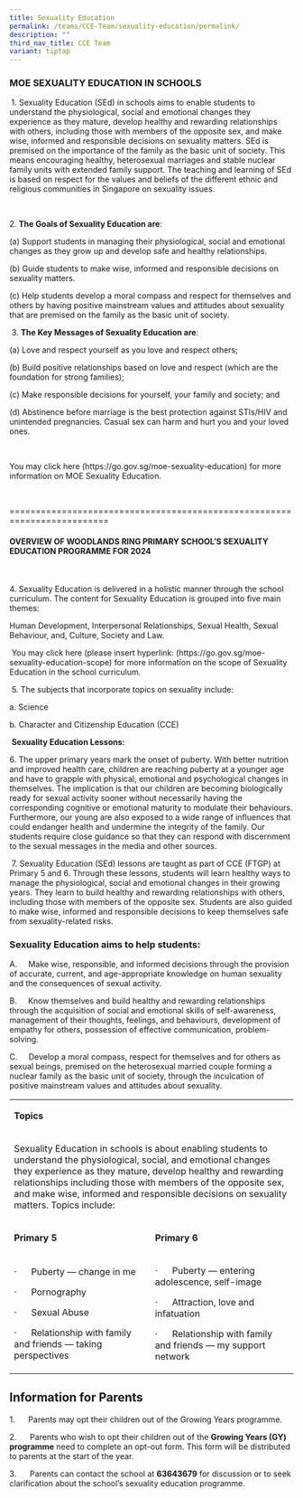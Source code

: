 ```yaml
---
title: Sexuality Education
permalink: /teams/CCE-Team/sexuality-education/permalink/
description: ""
third_nav_title: CCE Team
variant: tiptap
---
```

<h4></h4><p></p><h3><strong>MOE SEXUALITY EDUCATION IN SCHOOLS</strong></h3><p><strong>&nbsp;</strong>1. Sexuality Education (SEd) in schools aims to enable students to understand the physiological, social and emotional changes they experience as they mature, develop healthy and rewarding relationships with others, including those with members of the opposite sex, and make wise, informed and responsible decisions on sexuality matters. SEd is premised on the importance of the family as the basic unit of society. This means encouraging healthy, heterosexual marriages and stable nuclear family units with extended family support. The teaching and learning of SEd is based on respect for the values and beliefs of the different ethnic and religious communities in Singapore on sexuality issues.</p><p>&nbsp;</p><p>2. <strong>The Goals of Sexuality Education are</strong>:</p><p>(a) Support students in managing their physiological, social and emotional changes as they grow up and develop safe and healthy relationships.</p><p>(b) Guide students to make wise, informed and responsible decisions on sexuality matters.</p><p>(c) Help students develop a moral compass and respect for themselves and others by having positive mainstream values and attitudes about sexuality that are premised on the family as the basic unit of society.</p><p>&nbsp;3. <strong>The Key Messages of Sexuality Education are</strong>:</p><p>(a) Love and respect yourself as you love and respect others;</p><p>(b) Build positive relationships based on love and respect (which are the foundation for strong families);</p><p>(c) Make responsible decisions for yourself, your family and society; and</p><p>(d) Abstinence before marriage is the best protection against STIs/HIV and unintended pregnancies. Casual sex can harm and hurt you and your loved ones.</p><p>&nbsp;</p><p>You may click here (<a rel="noopener noreferrer nofollow" target="_blank">https://go.gov.sg/moe-sexuality-education</a>) for more information on MOE Sexuality Education.</p><p>&nbsp;</p><p>=========================================================================</p><h4><strong>OVERVIEW OF WOODLANDS RING PRIMARY SCHOOL’S SEXUALITY EDUCATION PROGRAMME FOR 2024</strong></h4><p><strong>&nbsp;</strong></p><p>4. Sexuality Education is delivered in a holistic manner through the school curriculum. The content for Sexuality Education is grouped into five main themes:</p><p>Human Development, Interpersonal Relationships, Sexual Health, Sexual Behaviour, and, Culture, Society and Law.</p><p>&nbsp;You may click here (please insert hyperlink: (<a rel="noopener noreferrer nofollow" target="_blank">https://go.gov.sg/moe-sexuality-education-scope</a>) for more information on the scope of Sexuality Education in the school curriculum.</p><p>&nbsp;5. The subjects that incorporate topics on sexuality include:</p><p>a. Science</p><p>b. Character and Citizenship Education (CCE)</p><p>&nbsp;<strong>Sexuality Education Lessons:</strong></p><p>6. The upper primary years mark the onset of puberty. With better nutrition and improved health care, children are reaching puberty at a younger age and have to grapple with physical, emotional and psychological changes in themselves. The implication is that our children are becoming biologically ready for sexual activity sooner without necessarily having the corresponding cognitive or emotional maturity to modulate their behaviours. Furthermore, our young are also exposed to a wide range of influences that could endanger health and undermine the integrity of the family. Our students require close guidance so that they can respond with discernment to the sexual messages in the media and other sources.</p><p>&nbsp;7. Sexuality Education (SEd) lessons are taught as part of CCE (FTGP) at Primary 5 and 6. Through these lessons, students will learn healthy ways to manage the physiological, social and emotional changes in their growing years. They learn to build healthy and rewarding relationships with others, including those with members of the opposite sex. Students are also guided to make wise, informed and responsible decisions to keep themselves safe from sexuality-related risks.</p><h3><strong>Sexuality Education aims to help students:</strong></h3><p>A.&nbsp;&nbsp;&nbsp;&nbsp; Make wise, responsible, and informed decisions through the provision of accurate, current, and age-appropriate knowledge on human sexuality and the consequences of sexual activity.</p><p>B.&nbsp;&nbsp;&nbsp;&nbsp; Know themselves and build healthy and rewarding relationships through the acquisition of social and emotional skills of self-awareness, management of their thoughts, feelings, and behaviours, development of empathy for others, possession of effective communication, problem-solving.</p><p>C.&nbsp;&nbsp;&nbsp;&nbsp; Develop a moral compass, respect for themselves and for others as sexual beings, premised on the heterosexual married couple forming a nuclear family as the basic unit of society, through the inculcation of positive mainstream values and attitudes about sexuality.</p><table><tbody><tr><td rowspan="1" colspan="2"><p><strong>Topics</strong></p></td></tr><tr><td rowspan="1" colspan="2"><p>Sexuality Education in schools is about enabling students to understand the physiological, social, and emotional changes they experience as they mature, develop healthy and rewarding relationships including those with members of the opposite sex, and make wise, informed and responsible decisions on sexuality matters. Topics include:</p></td></tr><tr><td rowspan="1" colspan="1"><p><strong>Primary 5</strong></p></td><td rowspan="1" colspan="1"><p><strong>Primary 6</strong></p></td></tr><tr><td rowspan="1" colspan="1"><p>·&nbsp;&nbsp;&nbsp;&nbsp;&nbsp; Puberty — change in me</p><p>·&nbsp;&nbsp;&nbsp;&nbsp;&nbsp; Pornography</p><p>·&nbsp;&nbsp;&nbsp;&nbsp;&nbsp; Sexual Abuse</p><p>·&nbsp;&nbsp;&nbsp;&nbsp;&nbsp; Relationship with family and friends — taking perspectives</p></td><td rowspan="1" colspan="1"><p>·&nbsp;&nbsp;&nbsp;&nbsp;&nbsp; Puberty — entering adolescence, self-image</p><p>·&nbsp;&nbsp;&nbsp;&nbsp;&nbsp; Attraction, love and infatuation</p><p>·&nbsp;&nbsp;&nbsp;&nbsp;&nbsp; Relationship with family and friends — my support network</p></td></tr></tbody></table><h2>Information for Parents</h2><p>1.&nbsp;&nbsp;&nbsp;&nbsp;&nbsp; Parents may opt their children out of the Growing Years programme.</p><p>2.&nbsp;&nbsp;&nbsp;&nbsp;&nbsp; Parents who wish to opt their children out of the&nbsp;<strong>Growing Years (GY) programme</strong>&nbsp;need to complete an opt-out form. This form will be distributed to parents at the start of the year.</p><p>3.&nbsp;&nbsp;&nbsp;&nbsp;&nbsp; Parents can contact the school at&nbsp;<strong>63643679</strong>&nbsp;for discussion or to seek clarification about the school’s sexuality education programme.</p>